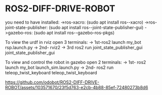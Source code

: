 # ROS2-DIFF-DRIVE-ROBOT

you need to have installed:
->ros-xacro: (sudo apt install ros-<ros2-distro>-xacro)
->ros-joint-state-publisher: (sudo apt install ros-<ros2-distro>-joint-state-publisher-gui)
->gazebo-ros: (sudo apt install ros-<ros2-distro>-gazebo-ros-pkgs)

To view the urdf in rviz open 3 terminals:
-> 1st-ros2 launch my_bot rsp.launch.py
-> 2nd- rviz2
-> 3rd ros2 run joint_state_publisher_gui joint_state_publisher_gui 

To view and control the robot in gazebo open 2 terminals:
-> 1st- ros2 launch my_bot launch_sim.launch.py
-> 2nd- ros2 run teleop_twist_keyboard teleop_twist_keyboard

https://github.com/odobot/ROS2-DIFF-DRIVE-ROBOT/assets/103571670/23f5d763-e2cb-4b88-85ef-72480273b8d6

